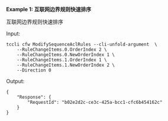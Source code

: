 **Example 1: 互联网边界规则快速排序**

互联网边界规则快速排序

Input: 

```
tccli cfw ModifySequenceAclRules --cli-unfold-argument  \
    --RuleChangeItems.0.OrderIndex 2 \
    --RuleChangeItems.0.NewOrderIndex 1 \
    --RuleChangeItems.1.OrderIndex 1 \
    --RuleChangeItems.1.NewOrderIndex 2 \
    --Direction 0
```

Output: 
```
{
    "Response": {
        "RequestId": "b02e2d2c-ce3c-425a-bcc1-cfc6b454162c"
    }
}
```

